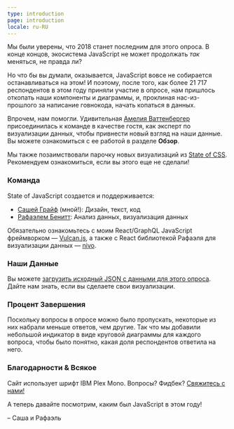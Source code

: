 ```yaml
---
type: introduction
page: introduction
locale: ru-RU
---
```


<span class="first-letter">М</span>ы были уверены, что 2018 станет последним для этого опроса. В конце концов, экосистема JavaScript не может продолжать *так* меняться, не правда ли?

Но что бы вы думали, оказывается, JavaScript вовсе не собирается останавливаться на этом! И поэтому, после того, как более 21 717 респондентов в этом году приняли участие в опросе, нам пришлось откопать наши компоненты и диаграммы, и, проклиная нас-из-прошлого за написание говнокода, начать копаться в данных.

Впрочем, нам помогли. Удивительная [Амелия Ваттенбергер](http://wattenberger.com/) присоединилась к команде в качестве гостя, как эксперт по визуализации данных, чтобы привнести новый взгляд на наши данные. Вы можете ознакомиться с ее работой в разделе **Обзор**.

Мы также позаимствовали парочку новых визуализаций из [State of CSS](https://2019.stateofcss.com/). Рекомендуем ознакомиться, если вы этого еще не сделали!

### Команда

State of JavaScript создается и поддерживается:

- [Сашей Грайф](https://twitter.com/sachagreif) (мной!): Дизайн, текст, код
- [Рафаэлем Бенитт](https://twitter.com/benitteraphael): Анализ данных, визуализация данных

Обязательно ознакомьтесь с моим React/GraphQL JavaScript фреймворком — [Vulcan.js](http://vulcanjs.org), а также с React библиотекой Рафаэля для визуализации данных — [nivo](https://nivo.rocks).

### Наши Данные

Вы можете [загрузить исходный JSON с данными для этого опроса](https://www.kaggle.com/sachag/state-of-js-2019). Дайте нам знать, если вы сделаете свои визуализации.

### Процент Завершения

Поскольку вопросы в опросе можно было пропускать, некоторые из них набрали меньше ответов, чем другие. Так что мы добавили небольшой индикатор в виде круговой диаграммы для каждого вопроса, чтобы было понятно, какая доля респондентов ответила на него.

### Благодарности & Всякое

Сайт использует шрифт IBM Plex Mono. Вопросы? Фидбек? [Свяжитесь с нами!](mailto:hello@stateofjs.com)

А теперь давайте посмотрим, каким был JavaScript в этом году!

<span class="conclusion__byline">– Саша и Рафаэль</span>